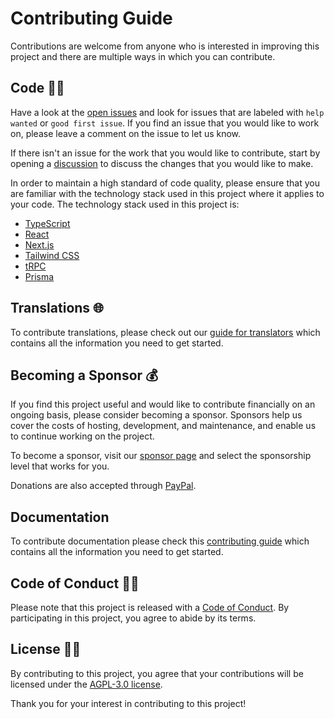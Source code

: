 # Contributing Guide

Contributions are welcome from anyone who is interested in improving this project and there are multiple ways in which you can contribute.

## Code 🧑‍💻

Have a look at the [open issues](https://github.com/lukevella/rallly/issues) and look for issues that are labeled with `help wanted` or `good first issue`. If you find an issue that you would like to work on, please leave a comment on the issue to let us know.

If there isn't an issue for the work that you would like to contribute, start by opening a [discussion](https://github.com/lukevella/rallly/discussions/new/choose) to discuss the changes that you would like to make.

In order to maintain a high standard of code quality, please ensure that you are familiar with the technology stack used in this project where it applies to your code. The technology stack used in this project is:

- [TypeScript](https://www.typescriptlang.org/)
- [React](https://reactjs.org/)
- [Next.js](https://nextjs.org/)
- [Tailwind CSS](https://tailwindcss.com/)
- [tRPC](https://trpc.io/)
- [Prisma](https://www.prisma.io/)

## Translations 🌐

To contribute translations, please check out our [guide for translators](https://support.rallly.co/contribute/translations) which contains all the information you need to get started.

## Becoming a Sponsor 💰

If you find this project useful and would like to contribute financially on an ongoing basis, please consider becoming a sponsor. Sponsors help us cover the costs of hosting, development, and maintenance, and enable us to continue working on the project.

To become a sponsor, visit our [sponsor page](https://github.com/sponsors/lukevella) and select the sponsorship level that works for you.

Donations are also accepted through [PayPal](http://paypal.me/ralllyco).

## Documentation

To contribute documentation please check this [contributing guide](https://support.rallly.co/contribute/documentation) which contains all the information you need to get started.

## Code of Conduct 👮‍♀️

Please note that this project is released with a [Code of Conduct](CODE_OF_CONDUCT.md). By participating in this project, you agree to abide by its terms.

## License 👩‍⚖️

By contributing to this project, you agree that your contributions will be licensed under the [AGPL-3.0 license](LICENSE).

Thank you for your interest in contributing to this project!
